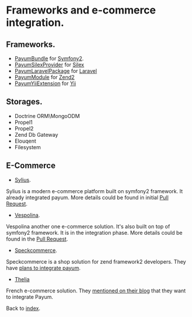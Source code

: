 # Frameworks and e-commerce integration.

## Frameworks.

* [PayumBundle](https://github.com/Payum/PayumBundle/blob/master/Resources/doc/index.md) for [Symfony2](http://symfony.com/).
* [PayumSilexProvider](https://github.com/Payum/PayumSilexProvider) for [Silex](http://silex.sensiolabs.org/)
* [PayumLaravelPackage](https://github.com/Payum/PayumLaravelPackage) for [Laravel](http://laravel.com/)
* [PayumModule](https://github.com/Payum/PayumModule/blob/master/docs/index.md) for [Zend2](http://framework.zend.com/)
* [PayumYiiExtension](https://github.com/Payum/PayumYiiExtension/blob/master/docs/index.md) for [Yii](http://www.yiiframework.com/)

## Storages.

* Doctrine ORM\MongoODM
* Propel1
* Propel2
* Zend Db Gateway
* Elouqent
* Filesystem

## E-Commerce

* [Sylius](http://sylius.com/).

Sylius is a modern e-commerce platform built on symfony2 framework. It already integrated payum. More details could be found in initial [Pull Request](https://github.com/Sylius/Sylius/pull/275).

* [Vespolina](http://vespolina.org/).

Vespolina another one e-commerce solution. It's also built on top of symfony2 framework. It is in the integration phase. More details could be found in the [Pull Request](https://github.com/vespolina/vespolina-sandbox/pull/107).

* [Speckcommerce](https://github.com/speckcommerce/speck).

Speckcommerce is a shop solution for zend framework2 developers. They have [plans to integrate payum](https://github.com/speckcommerce/SpeckPaypal/issues/8).

* [Thelia](http://thelia.net/)

French e-commerce solution. They [mentioned on their blog](http://thelia.net/thelia-attended-the-first-symfonycon-which-took-place-from-10th-to-14th-december-in-warsaw-poland/) that they want to integrate Payum.

Back to [index](index.md).
